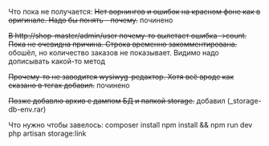Что пока не получается:
~~Нет ворнингов и ошибок на красном фоне как в оригинале. Надо бы понять - почему.~~ починено

~~В http://shop-master/admin/user почему-то вылетает ошибка ->count. Пока не очевидна причина. 
Строка временно закомментирована.~~ обошёл, но количество заказов не показывает. Видимо надо дописывать какой-то метод

~~Прочему-то не заводится wysiwyg-редактор. Хотя всё вроде как сказано в тегах добавил.~~ починено


~~Позже добавлю архив с дампом БД и папкой storage.~~ добавил (_storage-db-env.rar)

Что нужно чтобы завелось:
composer install
npm install && npm run dev
php artisan storage:link
